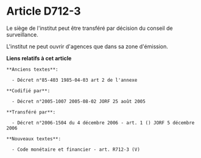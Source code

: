 # Article D712-3

Le siège de l'institut peut être transféré par décision du conseil de surveillance.

L'institut ne peut ouvrir d'agences que dans sa zone d'émission.

**Liens relatifs à cet article**

	**Anciens textes**:

	  - Décret n°85-403 1985-04-03 art 2 de l'annexe

	**Codifié par**:

	  - Décret n°2005-1007 2005-08-02 JORF 25 août 2005

	**Transféré par**:

	  - Décret n°2006-1504 du 4 décembre 2006 - art. 1 () JORF 5 décembre 2006

	**Nouveaux textes**:

	  - Code monétaire et financier - art. R712-3 (V)
